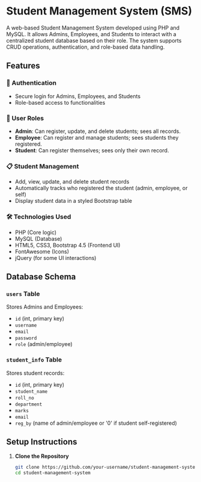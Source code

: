 # Student Management System (SMS)

A web-based Student Management System developed using PHP and MySQL. It allows Admins, Employees, and Students to interact with a centralized student database based on their role. The system supports CRUD operations, authentication, and role-based data handling.

## Features

### 🔐 Authentication
- Secure login for Admins, Employees, and Students
- Role-based access to functionalities

### 👥 User Roles
- **Admin**: Can register, update, and delete students; sees all records.
- **Employee**: Can register and manage students; sees students they registered.
- **Student**: Can register themselves; sees only their own record.

### 📋 Student Management
- Add, view, update, and delete student records
- Automatically tracks who registered the student (admin, employee, or self)
- Display student data in a styled Bootstrap table

### 🛠 Technologies Used
- PHP (Core logic)
- MySQL (Database)
- HTML5, CSS3, Bootstrap 4.5 (Frontend UI)
- FontAwesome (Icons)
- jQuery (for some UI interactions)

## Database Schema

### `users` Table
Stores Admins and Employees:
- `id` (int, primary key)
- `username`
- `email`
- `password`
- `role` (admin/employee)

### `student_info` Table
Stores student records:
- `id` (int, primary key)
- `student_name`
- `roll_no`
- `department`
- `marks`
- `email`
- `reg_by` (name of admin/employee or '0' if student self-registered)

## Setup Instructions

1. **Clone the Repository**
   ```bash
   git clone https://github.com/your-username/student-management-system.git
   cd student-management-system
